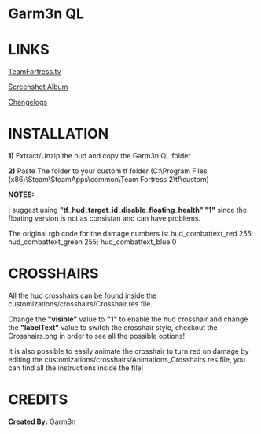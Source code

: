 # Garm3n QL


<a>LINKS</a>
====

[TeamFortress.tv](https://www.teamfortress.tv/33738/ive-updated-some-huds)

[Screenshot Album](https://imgur.com/a/NuVAM)

[Changelogs](https://github.com/quickkennedy/quakehud/commits/master)


<a>INSTALLATION</a>
====

**1)** Extract/Unzip the hud and copy the Garm3n QL folder

**2)** Paste The folder to your custom tf folder (C:\Program Files (x86)\Steam\SteamApps\common\Team Fortress 2\tf\custom)

**NOTES:**

I suggest using **"tf_hud_target_id_disable_floating_health" "1"** since the floating version is not as consistan and can have problems.

The original rgb code for the damage numbers is: hud_combattext_red 255; hud_combattext_green 255; hud_combattext_blue 0


<a>CROSSHAIRS</a>
====

All the hud crosshairs can be found inside the customizations/crosshairs/Crosshair.res file.

Change the **"visible"** value to **"1"** to enable the hud crosshair and change the **"labelText"** value to switch the crosshair style, checkout the Crosshairs.png in order to see all the possible options!

It is also possible to easily animate the crosshair to turn red on damage by editing the customizations/crosshairs/Animations_Crosshairs.res file, you can find all the instructions inside the file!


<a>CREDITS</a>
====
**Created By:** Garm3n

